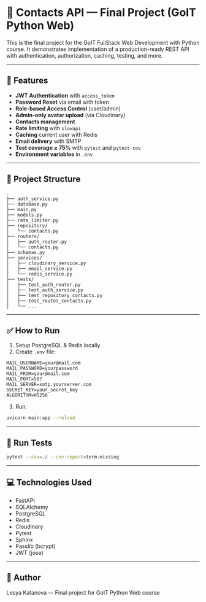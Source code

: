 # 📱 Contacts API — Final Project (GoIT Python Web)

This is the final project for the GoIT FullStack Web Development with Python course. It demonstrates implementation of a production-ready REST API with authentication, authorization, caching, testing, and more.

---

## 🚀 Features

- **JWT Authentication** with `access_token`
- **Password Reset** via email with token
- **Role-based Access Control** (user/admin)
- **Admin-only avatar upload** (via Cloudinary)
- **Contacts management**
- **Rate limiting** with `slowapi`
- **Caching** current user with Redis
- **Email delivery** with SMTP
- **Test coverage ≥ 75%** with `pytest` and `pytest-cov`
- **Environment variables** in `.env`

---

## 📂 Project Structure

```
.
├── auth_service.py
├── database.py
├── main.py
├── models.py
├── rate_limiter.py
├── repository/
│   └── contacts.py
├── routers/
│   ├── auth_router.py
│   └── contacts.py
├── schemas.py
├── services/
│   ├── cloudinary_service.py
│   ├── email_service.py
│   └── redis_service.py
├── tests/
│   ├── test_auth_router.py
│   ├── test_auth_service.py
│   ├── test_repository_contacts.py
│   ├── test_routes_contacts.py
│   └── ...
```

---

## ✅ How to Run

1. Setup PostgreSQL & Redis locally.
2. Create `.env` file:
```env
MAIL_USERNAME=your@mail.com
MAIL_PASSWORD=yourpassword
MAIL_FROM=your@mail.com
MAIL_PORT=587
MAIL_SERVER=smtp.yourserver.com
SECRET_KEY=your_secret_key
ALGORITHM=HS256
```
3. Run:
```bash
uvicorn main:app --reload
```

---

## 🧪 Run Tests

```bash
pytest --cov=./ --cov-report=term-missing
```

---

## 💻 Technologies Used

- FastAPI
- SQLAlchemy
- PostgreSQL
- Redis
- Cloudinary
- Pytest
- Sphinx
- Passlib (bcrypt)
- JWT (jose)

---

## 🏁 Author

Lesya Katanova — Final project for GoIT Python Web course